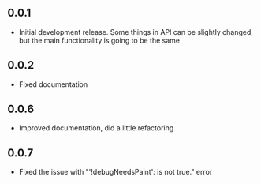 ## 0.0.1

* Initial development release. Some things in API can be slightly changed, but the main functionality is going to be the same 


## 0.0.2

* Fixed documentation

## 0.0.6

* Improved documentation, did a little refactoring

## 0.0.7

* Fixed the issue with "'!debugNeedsPaint': is not true." error